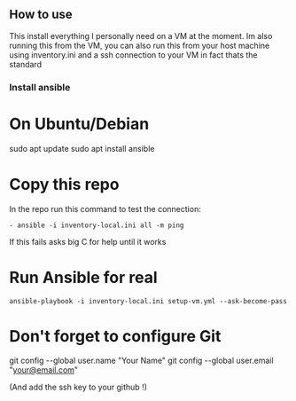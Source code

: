 ## How to use

This install everything I personally need on a VM at the moment.
Im also running this from the VM, you can also run this from your host machine using inventory.ini and a ssh connection to your VM in fact thats the standard

### Install ansible
# On Ubuntu/Debian
sudo apt update
sudo apt install ansible

# Copy this repo
In the repo run this command to test the connection:
```
- ansible -i inventory-local.ini all -m ping
```
If this fails asks big C for help until it works

# Run Ansible for real
```
ansible-playbook -i inventory-local.ini setup-vm.yml --ask-become-pass
```
# Don't forget to configure Git
git config --global user.name "Your Name"
git config --global user.email "your@email.com"

(And add the ssh key to your github !)

